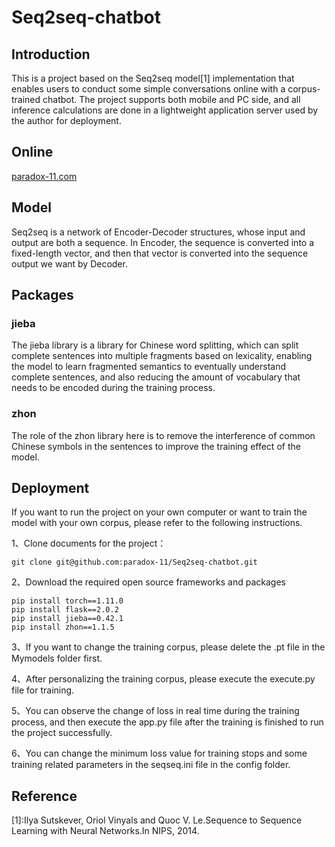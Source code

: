 <h1>Seq2seq-chatbot</h1>

<h2>Introduction</h2>
<p>This is a project based on the Seq2seq model[1] implementation that enables users to conduct some simple conversations online with a corpus-trained chatbot. The project supports both mobile and PC side, and all inference calculations are done in a lightweight application server used by the author for deployment.</p>

<h2>Online</h2>
<a target="_blank" href="https://paradox-11.com/">paradox-11.com</a>

<h2>Model</h2>
<p>Seq2seq is a network of Encoder-Decoder structures, whose input and output are both a sequence. In Encoder, the sequence is converted into a fixed-length vector, and then that vector is converted into the sequence output we want by Decoder.</p>

<h2>Packages</h2>
<h3>jieba</h3>
<p>The jieba library is a library for Chinese word splitting, which can split complete sentences into multiple fragments based on lexicality, enabling the model to learn fragmented semantics to eventually understand complete sentences, and also reducing the amount of vocabulary that needs to be encoded during the training process.</p>
<h3>zhon</h3>
<p>The role of the zhon library here is to remove the interference of common Chinese symbols in the sentences to improve the training effect of the model.</p>

<h2>Deployment</h2>
<p>If you want to run the project on your own computer or want to train the model with your own corpus, please refer to the following instructions.</p>
<p>1、Clone documents for the project：</p>

```
git clone git@github.com:paradox-11/Seq2seq-chatbot.git
```
<p>2、Download the required open source frameworks and packages</p>

```
pip install torch==1.11.0
pip install flask==2.0.2
pip install jieba==0.42.1
pip install zhon==1.1.5
```
<p>3、If you want to change the training corpus, please delete the .pt file in the Mymodels folder first.</p>
<p>4、After personalizing the training corpus, please execute the execute.py file for training.</p>
<p>5、You can observe the change of loss in real time during the training process, and then execute the app.py file after the training is finished to run the project successfully.</p>
<p>6、You can change the minimum loss value for training stops and some training related parameters in the seqseq.ini file in the config folder.</p>

<h2>Reference</h2>
<p>[1]:Ilya Sutskever, Oriol Vinyals and Quoc V. Le.Sequence to Sequence Learning with Neural Networks.In NIPS, 2014.</p>
